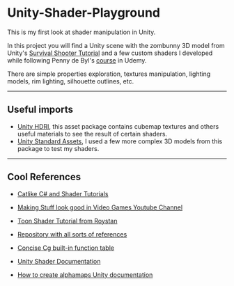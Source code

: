 # Unity-Shader-Playground
This is my first look at shader manipulation in Unity.

In this project you will find a Unity scene with the zombunny 3D model from Unity's [Survival Shooter Tutorial](https://unity3d.com/learn/tutorials/s/survival-shooter-tutorial) and a few custom shaders I developed while following Penny de Byl's [course](https://www.udemy.com/unity-shaders/learn/v4/overview) in Udemy.

There are simple properties exploration, textures manipulation, lighting models, rim lighting, silhouette outlines, etc.

---
## Useful imports
- [Unity HDRI](https://assetstore.unity.com/packages/essentials/beta-projects/unity-hdri-pack-72511), this asset package contains cubemap textures and others useful materials to see the result of certain shaders.
- [Unity Standard Assets](https://assetstore.unity.com/packages/essentials/asset-packs/standard-assets-32351), I used a few more complex 3D models from this package to test my shaders.

---

## Cool References
- [Catlike C# and Shader Tutorials](https://catlikecoding.com/unity/tutorials/?fbclid=IwAR2HaODbCqZyZnI6-DtvP_HX2gE6te61sQKLySlTafv_RhvhbSpcc81oAls)

- [Making Stuff look good in Video Games Youtube Channel](https://www.youtube.com/channel/UCEklP9iLcpExB8vp_fWQseg)

- [Toon Shader Tutorial from Roystan](https://roystan.net/articles/toon-shader.html)

- [Repository with all sorts of references](https://github.com/sindresorhus/awesome)

- [Concise Cg built-in function table](https://www.sjbaker.org/wiki/index.php?title=Concise_Cg_built-in_function_table)

- [Unity Shader Documentation](https://docs.unity3d.com/Manual/SL-SurfaceShaders.html)

- [How to create alphamaps Unity documentation](https://docs.unity3d.com/Manual/HOWTO-alphamaps.html)

